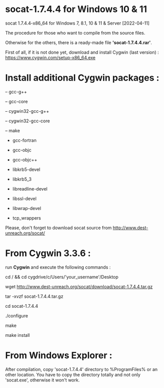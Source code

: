 # socat-1.7.4.4 for Windows 10 & 11
socat 1.7.4.4-x86_64 for Windows 7, 8.1, 10 & 11 & Server
[2022-04-11]

The procedure for those who want to compile from the source files. 

Otherwise for the others, there is a ready-made file **'socat-1.7.4.4.rar'**.

First of all, if it is not done yet, download and install Cygwin (last version) : https://www.cygwin.com/setup-x86_64.exe

Install additional Cygwin packages :
==================================

– gcc-g++

– gcc-core

– cygwin32-gcc-g++

– cygwin32-gcc-core

– make

- gcc-fortran

- gcc-objc

- gcc-objc++

- libkrb5-devel

- libkrb5_3

- libreadline-devel

- libssl-devel

- libwrap-devel

- tcp_wrappers

Please, don't forget to download socat source from http://www.dest-unreach.org/socat/

From Cygwin 3.3.6 : 
=================

run **Cygwin** and execute the following commands : 

cd / &&  cd cygdrive/c/Users/'your_username'/Desktop

wget http://www.dest-unreach.org/socat/download/socat-1.7.4.4.tar.gz

tar -xvzf socat-1.7.4.4.tar.gz

cd socat-1.7.4.4

./configure

make

make install

From Windows Explorer :
=====================
After compilation, copy 'socat-1.7.4.4' directory to %ProgramFiles% or an other location. You have to copy the directory totally and not only 'socat.exe', otherwise it won't work. 
